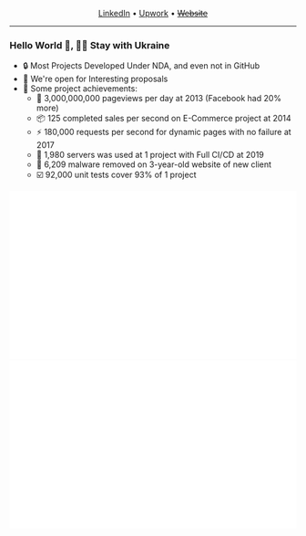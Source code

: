 <p align="center">
  <a href="https://www.linkedin.com/company/quardex">LinkedIn</a> •
  <a href="https://www.upwork.com/ag/quardex/">Upwork</a> •
  <a href="https://www.quardex.com"><s>Website</s></a>
</p>

---

### Hello World 👋,   💙💛 Stay with Ukraine

- 🔒 Most Projects Developed Under NDA, and even not in GitHub
- 🔭 We're open for Interesting proposals
- 🏅 Some project achievements:
  - 👀 3,000,000,000 pageviews per day at 2013 (Facebook had 20% more)
  - 📦 125 completed sales per second on E-Commerce project at 2014
  - ⚡ 180,000 requests per second for dynamic pages with no failure at 2017
  - 🔨 1,980 servers was used at 1 project with Full CI/CD at 2019
  - 💊 6,209 malware removed on 3-year-old website of new client
  - ☑️ 92,000 unit tests cover 93% of 1 project


![](https://github.com/sfer23/sfer23/blob/main/media/generated/overview.svg)
![](https://github.com/sfer23/sfer23/blob/main/media/generated/languages.svg)
